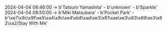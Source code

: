 2024-04-04 08:46:00 -> b'Tatsuro Yamashita' - b'unknown' - b'Sparkle'
2024-04-04 08:50:00 -> b'Miki Matsubara' - b'Pocket Park' - b'\xe7\x9c\x9f\xe5\xa4\x9c\xe4\xb8\xad\xe3\x81\xae\xe3\x83\x89\xe3\x82\xa2/Stay With Me'
